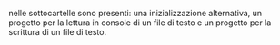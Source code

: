 nelle sottocartelle sono presenti:
una inizializzazione alternativa, un progetto per la lettura in console di un file di testo e un progetto per la scrittura di un file di testo.

